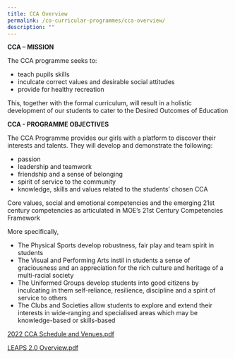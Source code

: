 ```yaml
---
title: CCA Overview
permalink: /co-curricular-programmes/cca-overview/
description: ""
---
```

**CCA – MISSION**  
  
The CCA programme seeks to:  

*   teach pupils skills
*   inculcate correct values and desirable social attitudes
*   provide for healthy recreation

  
This, together with the formal curriculum, will result in a holistic development of our students to cater to the Desired Outcomes of Education  
  
**CCA - PROGRAMME OBJECTIVES**  
  
The CCA Programme provides our girls with a platform to discover their interests and talents. They will develop and demonstrate the following:  

*   passion
*   leadership and teamwork
*   friendship and a sense of belonging
*   spirit of service to the community
*   knowledge, skills and values related to the students’ chosen CCA

Core values, social and emotional competencies and the emerging 21st century competencies as articulated in MOE’s 21st Century Competencies Framework  
  
More specifically,  

*   The Physical Sports develop robustness, fair play and team spirit in students
*   The Visual and Performing Arts instil in students a sense of graciousness and an appreciation for the rich culture and heritage of a multi-racial society
*   The Uniformed Groups develop students into good citizens by inculcating in them self-reliance, resilience, discipline and a spirit of service to others
*   The Clubs and Societies allow students to explore and extend their interests in wide-ranging and specialised areas which may be knowledge-based or skills-based

[2022 CCA Schedule and Venues.pdf](/files/2022%20CCA%20Schedule%20and%20Venues.pdf)

[LEAPS 2.0 Overview.pdf](/files/LEAPS%202%20Overview.pdf)